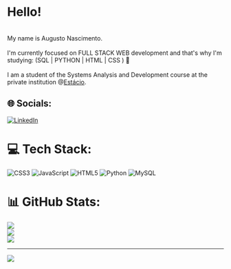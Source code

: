 # Hello!
<br>My name is Augusto Nascimento.<br><br>I'm currently focused on FULL STACK WEB development and that's why I'm studying: (SQL | PYTHON | HTML | CSS ) 🚀<br><br>I am a student of the Systems Analysis and Development course at the private institution @<a href="https://estacio.br/" target="_blank" rel="noopener noreferrer">Estácio</a>.




## 🌐 Socials:
[![LinkedIn](https://img.shields.io/badge/LinkedIn-%230077B5.svg?logo=linkedin&logoColor=white)](https://linkedin.com/in/augusto-nascimento-de-almeida-9a23ba252) 

# 💻 Tech Stack:
![CSS3](https://img.shields.io/badge/css3-%231572B6.svg?style=for-the-badge&logo=css3&logoColor=white) ![JavaScript](https://img.shields.io/badge/javascript-%23323330.svg?style=for-the-badge&logo=javascript&logoColor=%23F7DF1E) ![HTML5](https://img.shields.io/badge/html5-%23E34F26.svg?style=for-the-badge&logo=html5&logoColor=white) ![Python](https://img.shields.io/badge/python-3670A0?style=for-the-badge&logo=python&logoColor=ffdd54) ![MySQL](https://img.shields.io/badge/mysql-%2300f.svg?style=for-the-badge&logo=mysql&logoColor=white)
# 📊 GitHub Stats:
![](https://github-readme-stats.vercel.app/api?username=AugustNasc&theme=dark&hide_border=true&include_all_commits=false&count_private=false)<br/>
![](https://github-readme-streak-stats.herokuapp.com/?user=AugustNasc&theme=dark&hide_border=true)<br/>
![](https://github-readme-stats.vercel.app/api/top-langs/?username=AugustNasc&theme=dark&hide_border=true&include_all_commits=false&count_private=false&layout=compact)

---
[![](https://visitcount.itsvg.in/api?id=AugustNasc&icon=0&color=0)](https://visitcount.itsvg.in)
